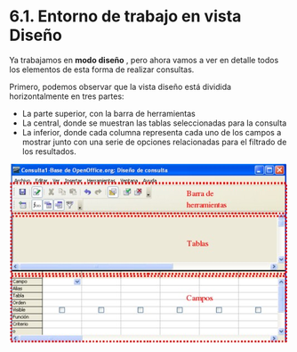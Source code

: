 # 6.1. Entorno de trabajo en vista Diseño

Ya trabajamos en **modo diseño** , pero ahora vamos a ver en detalle todos los elementos de esta forma de realizar consultas.

Primero, podemos observar que la vista diseño está dividida horizontalmente en tres partes:

- La parte superior, con la barra de herramientas
- La central, donde se muestran las tablas seleccionadas para la consulta
- La inferior, donde cada columna representa cada uno de los campos a mostrar junto con una serie de opciones relacionadas para el filtrado de los resultados.

![imagen](media/image84.png)




